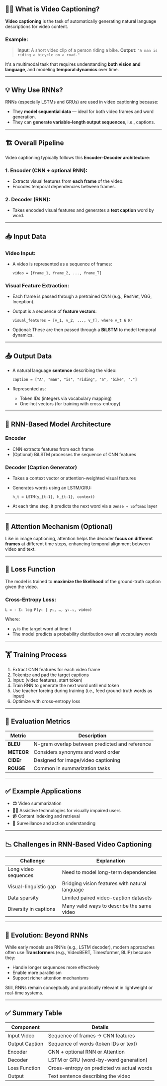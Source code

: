 ## 🎥📝 What is Video Captioning?

**Video captioning** is the task of automatically generating natural language descriptions for video content.

### Example:

> **Input**: A short video clip of a person riding a bike.
> **Output**: `"A man is riding a bicycle on a road."`

It's a multimodal task that requires understanding **both vision and language**, and modeling **temporal dynamics** over time.

---

## 💡 Why Use RNNs?

RNNs (especially LSTMs and GRUs) are used in video captioning because:

* They **model sequential data** — ideal for both video frames and word generation.
* They can **generate variable-length output sequences**, i.e., captions.

---

## 🏗️ Overall Pipeline

Video captioning typically follows this **Encoder–Decoder architecture**:

### 1. **Encoder (CNN + optional RNN)**:

* Extracts visual features from **each frame** of the video.
* Encodes temporal dependencies between frames.

### 2. **Decoder (RNN)**:

* Takes encoded visual features and generates a **text caption** word by word.

---

## 📥 Input Data

### Video Input:

* A video is represented as a sequence of frames:

  ```
  video = [frame_1, frame_2, ..., frame_T]
  ```

### Visual Feature Extraction:

* Each frame is passed through a pretrained CNN (e.g., ResNet, VGG, Inception).

* Output is a sequence of **feature vectors**:

  ```
  visual_features = [v_1, v_2, ..., v_T], where v_t ∈ ℝⁿ
  ```

* Optional: These are then passed through a **BiLSTM** to model temporal dynamics.

---

## 📤 Output Data

* A natural language **sentence** describing the video:

  ```
  caption = ["A", "man", "is", "riding", "a", "bike", "."]
  ```

* Represented as:

  * Token IDs (integers via vocabulary mapping)
  * One-hot vectors (for training with cross-entropy)

---

## 🧠 RNN-Based Model Architecture

### Encoder

* CNN extracts features from each frame
* (Optional) BiLSTM processes the sequence of CNN features

### Decoder (Caption Generator)

* Takes a context vector or attention-weighted visual features

* Generates words using an LSTM/GRU:

  ```
  h_t = LSTM(y_{t-1}, h_{t-1}, context)
  ```

* At each time step, it predicts the next word via a `Dense + Softmax` layer

---

## 🔁 Attention Mechanism (Optional)

Like in image captioning, attention helps the decoder **focus on different frames** at different time steps, enhancing temporal alignment between video and text.

---

## 🧮 Loss Function

The model is trained to **maximize the likelihood** of the ground-truth caption given the video.

### Cross-Entropy Loss:

```
L = - Σₜ log P(yₜ | y₁, …, yₜ₋₁, video)
```

Where:

* yₜ is the target word at time t
* The model predicts a probability distribution over all vocabulary words

---

## 🏋️ Training Process

1. Extract CNN features for each video frame
2. Tokenize and pad the target captions
3. Input: (video features, start token)
4. Train RNN to generate the next word until end token
5. Use teacher forcing during training (i.e., feed ground-truth words as input)
6. Optimize with cross-entropy loss

---

## 🎯 Evaluation Metrics

| Metric     | Description                                    |
| ---------- | ---------------------------------------------- |
| **BLEU**   | N-gram overlap between predicted and reference |
| **METEOR** | Considers synonyms and word order              |
| **CIDEr**  | Designed for image/video captioning            |
| **ROUGE**  | Common in summarization tasks                  |

---

## ✅ Example Applications

* 📺 Video summarization
* 🧑‍🦯 Assistive technologies for visually impaired users
* 📹 Content indexing and retrieval
* 🧠 Surveillance and action understanding

---

## 📉 Challenges in RNN-Based Video Captioning

| Challenge             | Explanation                                    |
| --------------------- | ---------------------------------------------- |
| Long video sequences  | Need to model long-term dependencies           |
| Visual-linguistic gap | Bridging vision features with natural language |
| Data sparsity         | Limited paired video-caption datasets          |
| Diversity in captions | Many valid ways to describe the same video     |

---

## 🔄 Evolution: Beyond RNNs

While early models use RNNs (e.g., LSTM decoder), modern approaches often use **Transformers** (e.g., VideoBERT, Timesformer, BLIP) because they:

* Handle longer sequences more effectively
* Enable more parallelism
* Support richer attention mechanisms

Still, RNNs remain conceptually and practically relevant in lightweight or real-time systems.

---

## ✅ Summary Table

| Component      | Details                                    |
| -------------- | ------------------------------------------ |
| Input Video    | Sequence of frames → CNN features          |
| Output Caption | Sequence of words (token IDs or text)      |
| Encoder        | CNN + optional RNN or Attention            |
| Decoder        | LSTM or GRU (word-by-word generation)      |
| Loss Function  | Cross-entropy on predicted vs actual words |
| Output         | Text sentence describing the video         |
